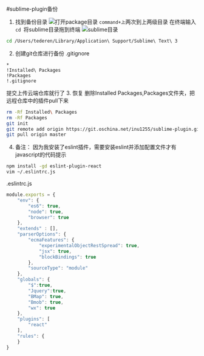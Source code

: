 #sublime-plugin备份
1. 找到备份目录
![打开package目录](http://upload-images.jianshu.io/upload_images/1156837-0c86fc8db7c1dd10.png?imageMogr2/auto-orient/strip%7CimageView2/2/w/1240)
`command+上`两次到上两级目录
在终端输入`cd `将sublime目录拖到终端
![sublime目录](http://upload-images.jianshu.io/upload_images/1156837-713e393c91d2a6fc.png?imageMogr2/auto-orient/strip%7CimageView2/2/w/1240)
``` bash
cd /Users/tederen/Library/Application\ Support/Sublime\ Text\ 3
```
2. 创建git仓库进行备份
.gitignore
```
*
!Installed\ Packages
!Packages
!.gitignore
```
提交上传云端仓库就行了
3. 恢复
删除Installed Packages,Packages文件夹，把远程仓库中的插件pull下来
``` bash
rm -Rf Installed\ Packages
rm -Rf Packages
git init
git remote add origin https://git.oschina.net/inu1255/sublime-plugin.git
git pull origin master
```
4. 备注：
因为我安装了eslint插件，需要安装eslint并添加配置文件才有javascript的代码提示
``` bash
npm install -gd eslint-plugin-react 
vim ~/.eslintrc.js
```
.eslintrc.js
``` javascript
module.exports = {
    "env": {
        "es6": true,
        "node": true,
        "browser": true
    },
    "extends" : [],
    "parserOptions": {
        "ecmaFeatures": {
            "experimentalObjectRestSpread": true,
            "jsx": true,
            "blockBindings": true
        },
        "sourceType": "module"
    },
    "globals": {
        "$":true,
        "Jquery":true,
        "BMap": true,
        "Bmob": true,
        "wx": true
    },
    "plugins": [
        "react"
    ],
    "rules": {
    }
}
```

